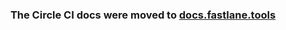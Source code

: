 <h3 align="center">
	The Circle CI docs were moved to <a href='https://docs.fastlane.tools/best-practices/continuous-integration/#circleci-integration'>docs.fastlane.tools</a>
</h3>
